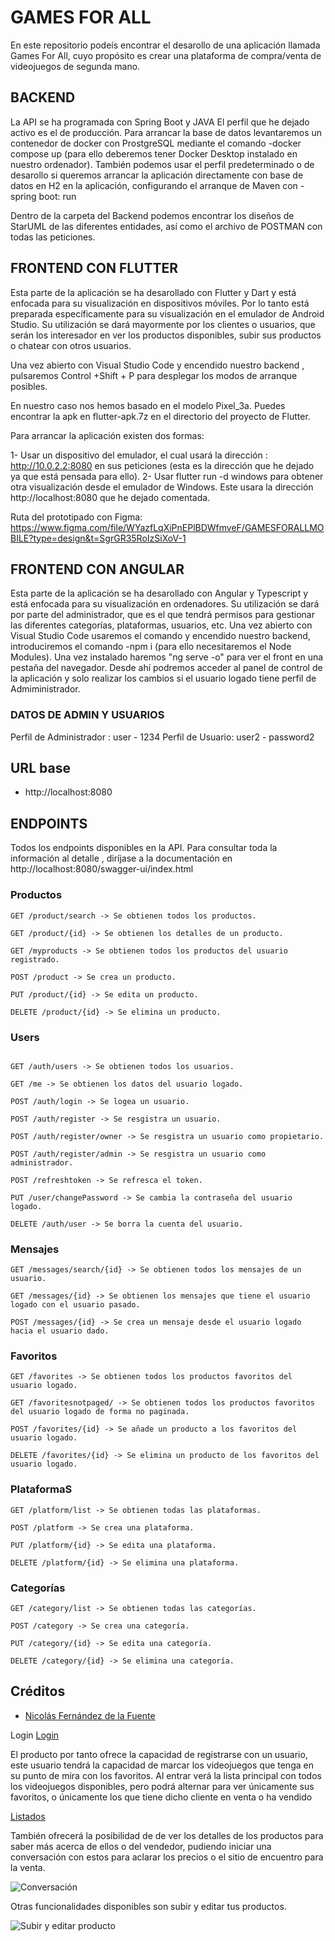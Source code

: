 # GAMES FOR ALL
En este repositorio podeís encontrar el desarollo de una aplicación llamada Games For All, cuyo propósito es crear una plataforma de compra/venta de videojuegos de segunda mano.


## BACKEND
La API se ha programada con Spring Boot y JAVA 
El perfil que he dejado activo es el de producción. Para arrancar la base de datos levantaremos un contenedor de docker con ProstgreSQL  mediante el comando -docker compose up (para ello deberemos tener Docker Desktop instalado en nuestro ordenador).
También podemos usar el perfil predeterminado o de desarollo si queremos arrancar la aplicación directamente con base de datos en H2 en la aplicación, configurando el arranque de Maven con -spring boot: run

Dentro de la carpeta del Backend podemos encontrar los diseños de StarUML de las diferentes entidades, así como el archivo de POSTMAN con todas las peticiones.



## FRONTEND CON FLUTTER
Esta parte de la aplicación se ha desarollado con Flutter y Dart y está enfocada para su visualización en dispositivos móviles. Por lo tanto está preparada específicamente para su visualización en el emulador de Android Studio. 
Su utilización se dará mayormente por los clientes o usuarios, que serán los interesador en ver los productos disponibles, subir sus productos o chatear con otros usuarios.

Una vez abierto con Visual Studio Code y encendido nuestro backend , pulsaremos Control +Shift + P para desplegar los modos de arranque posibles.

En nuestro caso nos hemos basado en el modelo Pixel_3a. Puedes encontrar la apk en flutter-apk.7z en el directorio del proyecto de Flutter.

Para arrancar la aplicación existen dos formas:

1- Usar un dispositivo del emulador, el cual usará la dirección : http://10.0.2.2:8080 en sus peticiones (esta es la dirección que he dejado ya que está pensada para ello). 
2- Usar flutter run -d windows para obtener otra visualización desde el emulador de Windows. Este usara la dirección http://localhost:8080 que he dejado comentada.

Ruta del prototipado con Figma: https://www.figma.com/file/WYazfLqXiPnEPlBDWfmveF/GAMESFORALLMOBILE?type=design&t=SgrGR35RoIzSiXoV-1

## FRONTEND CON ANGULAR
Esta parte de la aplicación se ha desarollado con Angular y Typescript y está enfocada para su visualización en ordenadores. Su utilización se dará por parte del administrador, que es el que tendrá permisos para gestionar las diferentes 
categorías, plataformas, usuarios, etc.
Una vez abierto con Visual Studio Code usaremos el comando y encendido nuestro backend, introduciremos el comando -npm i (para ello necesitaremos el Node Modules). 
Una vez instalado haremos "ng serve -o" para ver el front en una pestaña del navegador.
Desde ahí podremos acceder al panel de control de la aplicación y solo realizar los cambios si el usuario logado tiene perfil de Admiministrador.



### DATOS DE ADMIN Y USUARIOS

Perfil de Administrador : user - 1234
Perfil de Usuario: user2 - password2

## URL base

- http://localhost:8080

## ENDPOINTS

Todos los endpoints disponibles en la API. Para consultar toda la información al detalle , diríjase a la documentación en http://localhost:8080/swagger-ui/index.html

### Productos

```
GET /product/search -> Se obtienen todos los productos.

GET /product/{id} -> Se obtienen los detalles de un producto.

GET /myproducts -> Se obtienen todos los productos del usuario registrado.

POST /product -> Se crea un producto.

PUT /product/{id} -> Se edita un producto.

DELETE /product/{id} -> Se elimina un producto.

```

### Users

```

GET /auth/users -> Se obtienen todos los usuarios.

GET /me -> Se obtienen los datos del usuario logado.

POST /auth/login -> Se logea un usuario.

POST /auth/register -> Se resgistra un usuario.

POST /auth/register/owner -> Se resgistra un usuario como propietario.

POST /auth/register/admin -> Se resgistra un usuario como administrador.

POST /refreshtoken -> Se refresca el token.

PUT /user/changePassword -> Se cambia la contraseña del usuario logado.

DELETE /auth/user -> Se borra la cuenta del usuario.

```


### Mensajes

```
GET /messages/search/{id} -> Se obtienen todos los mensajes de un usuario.

GET /messages/{id} -> Se obtienen los mensajes que tiene el usuario logado con el usuario pasado.

POST /messages/{id} -> Se crea un mensaje desde el usuario logado hacia el usuario dado.

```

### Favoritos

```
GET /favorites -> Se obtienen todos los productos favoritos del usuario logado.

GET /favoritesnotpaged/ -> Se obtienen todos los productos favoritos del usuario logado de forma no paginada.

POST /favorites/{id} -> Se añade un producto a los favoritos del usuario logado.

DELETE /favorites/{id} -> Se elimina un producto de los favoritos del usuario logado.

```

### PlataformaS
```
GET /platform/list -> Se obtienen todas las plataformas.

POST /platform -> Se crea una plataforma.

PUT /platform/{id} -> Se edita una plataforma.

DELETE /platform/{id} -> Se elimina una plataforma.
```
### Categorías
```
GET /category/list -> Se obtienen todas las categorías.

POST /category -> Se crea una categoría.

PUT /category/{id} -> Se edita una categoría.

DELETE /category/{id} -> Se elimina una categoría.
```



## Créditos

- [Nicolás Fernández de la Fuente](https://github.com/nicoffb)


Login
[Login](https://imgur.com/pCgxM6t)


El producto por tanto ofrece la capacidad de registrarse con un usuario, este
usuario tendrá la capacidad de marcar los videojuegos que tenga en su punto
de mira con los favoritos. Al entrar verá la lista principal con todos los
videojuegos disponibles, pero podrá alternar para ver únicamente sus
favoritos, o únicamente los que tiene dicho cliente en venta o ha vendido

[Listados](https://imgur.com/EOfeEhL)


También ofrecerá la posibilidad de de ver los detalles de los productos para
saber más acerca de ellos o del vendedor, pudiendo iniciar una conversación
con estos para aclarar los precios o el sitio de encuentro para la venta.

![Conversación](https://imgur.com/PtbXjT8)

Otras funcionalidades disponibles son subir y editar tus productos.

![Subir y editar producto](https://imgur.com/QzkCpFX)


